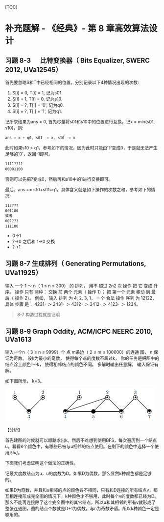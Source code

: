 
[TOC]



# 补充题解 - 《经典》- 第 8 章高效算法设计



## 习题 8-3 　 比特变换器（ Bits Equalizer, SWERC 2012, UVa12545）

首先要忽略S和T中已经相同的位置。分别记录以下4种情况出现的次数:

1. S[i] = 0, T[i] = 1, 记为s01.
2. S[i] = 1, T[i] = 0, 记为s10.
3. S[i] = ?, T[i] = '0', 记为q0.
4. S[i] = ?, T[i] = '1', 记为q1.

记所求结果为ans = 0, 首先尽量将s01和s10中的位置进行互换，记x = min(s01, s10)，则:

``` cpp
ans = x + q0, s01 -= x, s10 -= x
```

此时如果s10 > q1，参考如下的情况，因为此时只能由'?'变成0，于是就无法产生足够的'0'，返回-1即可。

```tex
1111????
00001100
```

否则可以先把?变成0，然后再和s10中的1进行交换即可。

最后，ans += s10+s01+q1。具体含义就是如下操作的次数之和，参考如下的情况:

```reStructuredText
11????
001100
或者
00????
111100
```

- 0->1
- ?->0 之后和 1->0 交换
- ?->1

## 习题 8-7 生成排列（ Generating Permutations, UVa11925）
输入 一个 1 ～ n（ 1 ≤ n ≤ 300） 的 排列， 用不 超过 2n2 次 操作 把 它 变成 升序。 操作 只有 两种： 交换 前 两个 元素（ 操作 1）； 把 第一个 元素 移动 到 最后（ 操作 2）。 例如， 输入 排列 为 4, 2, 3, 1， 一个 合法 操作 序列 为 12122， 具体 步骤 是： 4231- ＞ 2431- ＞ 4312- ＞ 3412- ＞ 4123- ＞ 1234。

> 8-7 构造过程就是证明



## 习题 8-9 Graph Oddity, ACM/ICPC NEERC 2010, UVa1613
输入一个n（ 3 ≤ n ≤ 9999）个 点 m条边（ 2 ≤ m ≤ 100000）的连通 图， n 保证为奇数。 设k为最小的奇数， 使得每个点的度数不超过k， 你的任务是把图中的结点涂上颜色1～k， 使得相邻结点的颜色不同。 多解时输出任意解。 输入保证有解。 

如下图所示， k=3。

![UVa1613_graph.png](./UVa1613_graph.png)



【分析】

首先建图的时候就可以顺路求出k。然后不难想到使用BFS，每次遍历到一个结点u，看看K个颜色中，有哪些已被与u相邻的结点使用。在剩下的颜色中选择一个使用即可。

下面我们考虑证明这个做法的正确性。

记最大度数结点为u，u的度数为D。如果D为偶数，那么显然k种颜色都是足够的。

如果D为奇数，并且和u相邻的点的颜色各不相同，只有和D连接的所有结点v，都互相连接形成完全图的情况下，k种颜色才不够用，此时每个v的度数都已经为D。那么不能再连接除了这个完全图中的其它结点，所以u和其相邻的所有v就形成了整张连通图，图的结点个数就是D+1为偶数，与n为奇数矛盾。所以k种颜色一定是够用的。




